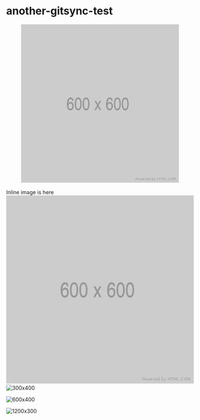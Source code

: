 # another-gitsync-test

<figure><img src=".gitbook/assets/600.png" alt="ALT TEXT TEST OLOLOLO"><figcaption></figcaption></figure>

Inline image is here <img src=".gitbook/assets/600.png" alt="" data-size="line">
![300x400](https://user-images.githubusercontent.com/8102292/234003987-91b4fdce-04f8-4317-9fe1-2c96decd46b8.png)

![600x400](https://user-images.githubusercontent.com/8102292/234004059-c2527288-3a97-47ec-8a1a-9c22829cd2e5.png)


![1200x300](https://user-images.githubusercontent.com/8102292/234004082-82a9a17e-5980-4126-a58d-1070d75071d9.png)
